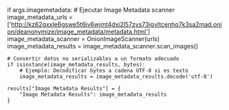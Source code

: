 if args.imagemetadata:
    # Ejecutar Image Metadata scanner
    image_metadata_urls = ['http://kz62gxxle6gswe5t6iv6wjmt4dxi2l57zys73igvltcenhq7k3sa2mad.onion/deanonymize/image_metadata/metadata.html']
    image_metadata_scanner = OnionImageScanner(urls)
    image_metadata_results = image_metadata_scanner.scan_images()

    # Convertir datos no serializables a un formato adecuado
    if isinstance(image_metadata_results, bytes):
        # Ejemplo: Decodificar bytes a cadena UTF-8 si es texto
        image_metadata_results = image_metadata_results.decode('utf-8')

    results["Image Metadata Results"] = {
        "Image Metadata Results": image_metadata_results
    }
